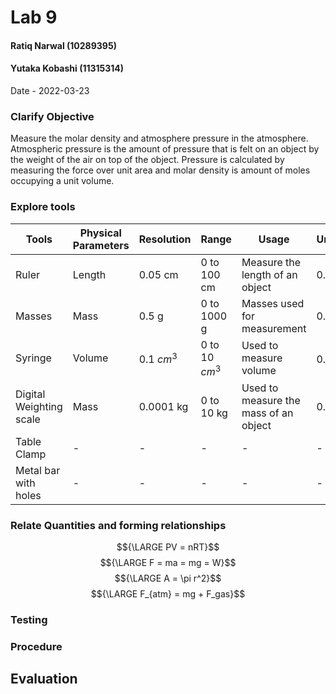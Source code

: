 # Lab 9
#### Ratiq Narwal (10289395)
#### Yutaka Kobashi (11315314)
Date - 2022-03-23



### Clarify Objective

Measure the molar density and atmosphere pressure in the atmosphere. Atmospheric pressure is the amount of pressure that is felt on an object by the weight of the air on top of the object. Pressure is calculated by measuring the force over unit area and molar density is amount of moles occupying a unit volume. 


### Explore tools
| Tools                   | Physical Parameters | Resolution   | Range            | Usage                                 | Uncertainty   |
| ----------------------- | ------------------- | ------------ | ---------------- | ------------------------------------- | ------------- |
| Ruler                   | Length              | 0.05 cm      | 0 to 100 cm      | Measure the length of an object       | 0.1 cm        |
| Masses                  | Mass                | 0.5 g        | 0 to 1000 g      | Masses used for measurement           | 0.5 g         |
| Syringe                 | Volume              | 0.1 ${cm^3}$ | 0 to 10 ${cm^3}$ | Used to measure volume                | 0.05 ${cm^3}$ |
| Digital Weighting scale | Mass                | 0.0001 kg    | 0 to 10 kg       | Used to measure the mass of an object | 0.0001 kg     |
| Table Clamp             | -                   | -            | -                | -                                     | -             |
| Metal bar with holes    | -                   | -            | -                | -                                     | -             |

### Relate Quantities and forming relationships

$${\LARGE PV = nRT}$$
$${\LARGE F = ma = mg = W}$$
$${\LARGE A = \pi r^2}$$
$${\LARGE F_{atm} = mg + F_gas}$$



### Testing

### Procedure

## Evaluation